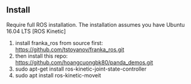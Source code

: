 ## Install
Require full ROS installation. The installation assumes you have Ubuntu 16.04 LTS [ROS Kinetic]
1. install franka_ros from source first: https://github.com/tstoyanov/franka_ros.git
2. then install this repo: https://github.com/hoangcuongbk80/panda_demos.git
3. sudo apt-get install ros-kinetic-joint-state-controller
4. sudo apt install ros-kinetic-moveit
